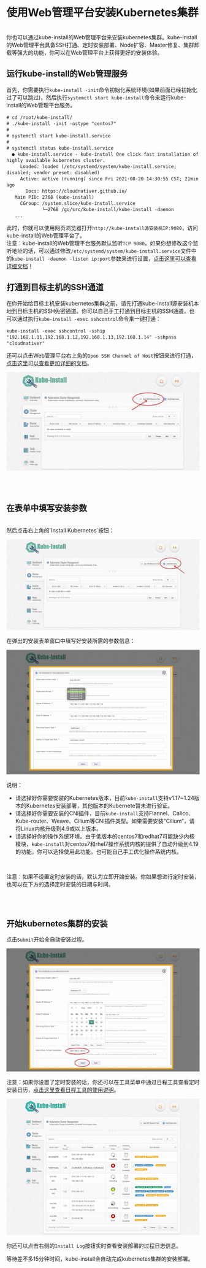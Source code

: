 
# 使用Web管理平台安装Kubernetes集群

<br>
你也可以通过kube-install的Web管理平台来安装kubernetes集群。kube-install的Web管理平台具备SSH打通、定时安装部署、Node扩容、Master修复、集群卸载等强大的功能，你可以在Web管理平台上获得更好的安装体验。
<br>

## 运行kube-install的Web管理服务

首先，你需要执行`kube-install -init`命令初始化系统环境(如果前面已经初始化过了可以跳过)，然后执行`systemctl start kube-install`命令来运行kube-install的Web管理平台服务。

```
# cd /root/kube-install/
# ./kube-install -init -ostype "centos7"
#
# systemctl start kube-install.service
#
# systemctl status kube-install.service
  ● kube-install.service - kube-install One click fast installation of highly available kubernetes cluster.
     Loaded: loaded (/etc/systemd/system/kube-install.service; disabled; vendor preset: disabled)
     Active: active (running) since Fri 2021-08-20 14:30:55 CST; 21min ago
       Docs: https://cloudnativer.github.io/
   Main PID: 2768 (kube-install)
     CGroup: /system.slice/kube-install.service
             └─2768 /go/src/kube-install/kube-install -daemon
   ...

```

此时，你就可以使用网页浏览器打开`http://kube-install源安装机IP:9080`，访问kube-install的Web管理平台了。
<br>
注意：kube-install的Web管理平台服务默认监听`TCP 9080`。如果你想修改这个监听地址的话，可以通过修改`/etc/systemd/system/kube-install.service`文件中的`kube-install -daemon -listen ip:port`参数来进行设置，<a href="docs/systemd0.7.md">点击这里可以查看详细文档</a>！<br>

## 打通到目标主机的SSH通道

在你开始给目标主机安装kubernetes集群之前，请先打通kube-install源安装机本地到目标主机的SSH免密通道。你可以自己手工打通到目标主机的SSH通道，也可以通过执行`kube-install -exec sshcontrol`命令来一键打通：<br>

```
kube-install -exec sshcontrol -sship "192.168.1.11,192.168.1.12,192.168.1.13,192.168.1.14" -sshpass "cloudnativer"
```

还可以点击Web管理平台右上角的`Open SSH Channel of Host`按钮来进行打通，<a href="docs/webssh0.7.md">点击这里可以查看更加详细的文档</a>。

![kube-dashboard](images/webssh001.jpg)

<br>
<br>

## 在表单中填写安装参数

<br>
然后点击右上角的`Install Kubernetes`按钮：

![kube-dashboard](images/webinstall001.jpg)

在弹出的安装表单窗口中填写好安装所需的参数信息：

![kube-dashboard](images/webinstall003.png)

说明：

* 请选择好你需要安装的Kubernetes版本，目前`kube-install`支持v1.17~1.24版本的Kubernetes安装部署，其他版本的Kubernete暂未进行验证。
* 请选择好你需要安装的CNI插件，目前`kube-install`支持Flannel、Calico、Kube-router、Weave、Cilium等CNI插件类型。如果需要安装“Cilium”，请将Linux内核升级到4.9或以上版本。
* 请选择好你的操作系统环境。由于低版本的centos7和redhat7可能缺少内核模块，`kube-install`对centos7和rhel7操作系统内核的提供了自动升级到4.19的功能，你可以选择使用此功能，也可能自己手工优化操作系统内核。

<br>

注意：如果不设置定时安装的话，默认为立即开始安装。你如果想进行定时安装，也可以在下方的选择定时安装的日期与时间。

<br>
<br>

## 开始kubernetes集群的安装

点击`Submit`开始全自动安装过程。

![kube-dashboard](images/webinstall004.jpg)

注意：如果你设置了定时安装的话，你还可以在工具菜单中通过日程工具查看定时安装日历，<a href="schedule0.7.md">点击这里查看日程工具的使用说明</a>。<br>

![kube-dashboard](images/webinstall002.jpg)

你还可以点击右侧的`Install Log`按钮实时查看安装部署的过程日志信息。<br>

等待差不多15分钟时间，kube-install会自动完成kubernetes集群的安装部署。

<br>
<br>
<br>
